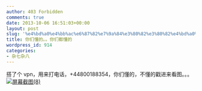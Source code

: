 ```yaml
---
author: 403 Forbidden
comments: true
date: 2013-10-06 16:51:03+00:00
layout: post
slug: '%e4%bd%a0%e4%bb%ac%e6%87%82%e7%9a%84%e3%80%82%e3%80%82%e4%bd%a0%e4%bb%ac%e9%83%bd%e6%87%82%e7%9a%84'
title: 你们懂的。。你们都懂的
wordpress_id: 914
categories:
- 杂七杂八
---
```

搭了个 vpn，用来打电话，+44800188354，你们懂的，不懂的戳进来看图。。。<!-- more -->
[![屏幕截图(8)](/uploads/201310//屏幕截图8.png)](/uploads/201310//屏幕截图8.png)

